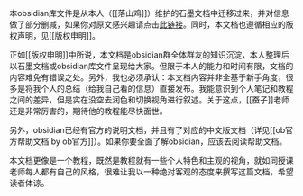 本obsidian库文件是从本人（[[落山鸡]]）维护的石墨文档中迁移过来，并对信息做了部分删减，如果你对原文感兴趣请点击[此链接](https://shimo.im/docs/YCVvh9jrw6qGR38D)。同时，本文档也遵循相应的版权声明，见[[版权申明]]。

正如[[版权申明]]中所说，本文档是obsidian群全体群友的知识沉淀，本人整理后以石墨文档或obsidian库文件呈现给大家。但限于本人的能力和时间有限，文档的内容难免有错误之处。另外，我也必须承认：本文档内容并非全基于新手角度，很多是将我个人的总结（给我自己看的信息）直接发布。我能意识到个人笔记和教程之间的差异，但是实在没空去润色和切换视角进行叙述。关于这点，[[蚕子]]老师还是非常厉害的，期待他的教程能尽快面世。

另外，obsidian已经有官方的说明文档，并且有了对应的中文版文档（详见[[ob官方帮助文档 by ob官方]]）。如果你要全面了解obsidian，应该去阅读帮助文档。

本文档更像是一个教程，既然是教程就有一些个人特色和主观的视角，就如同授课老师每人都有自己的风格，很难让我以一种绝对客观的态度来撰写这篇文档，希望读者体谅。